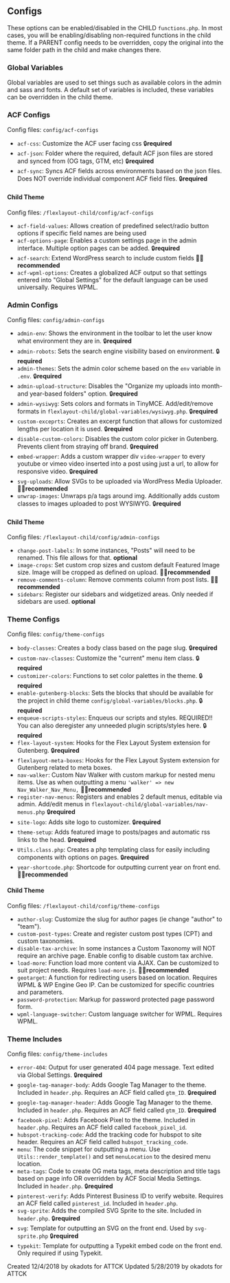 ## Configs
These options can be enabled/disabled in the CHILD `functions.php`. In most cases, you will be enabling/disabling non-required functions in the child theme. If a PARENT config needs to be overridden, copy the original into the same folder path in the child and make changes there.

### Global Variables
Global variables are used to set things such as available colors in the admin and sass and fonts.  A default set of variables is included, these variables can be overridden in the child theme.

### ACF Configs 
Config files: `config/acf-configs`
- `acf-css`: Customize the ACF user facing css 🔒**required**
- `acf-json`: Folder where the required, default ACF json files are stored and synced from (OG tags, GTM, etc) 🔒**required**
- `acf-sync`: Syncs ACF fields across environments based on the json files. Does NOT override individual component ACF field files. 🔒**required**

#### Child Theme
Config files: `/flexlayout-child/config/acf-configs`
- `acf-field-values`: Allows creation of predefined select/radio button options if specific field names are being used
- `acf-options-page`: Enables a custom settings page in the admin interface. Multiple option pages can be added. 🔒**required**
- `acf-search`: Extend WordPress search to include custom fields 👍🏻**recommended**
- `acf-wpml-options`: Creates a globalized ACF output so that settings entered into "Global Settings" for the default language can be used universally. Requires WPML.

### Admin Configs 
Config files: `config/admin-configs`
- `admin-env`: Shows the environment in the toolbar to let the user know what environment they are in. 🔒**required**
- `admin-robots`: Sets the search engine visibility based on environment. 🔒**required**
- `admin-themes`: Sets the admin color scheme based on the `env` variable in `.env`. 🔒**required**
- `admin-upload-structure`: Disables the "Organize my uploads into month- and year-based folders" option. 🔒**required**
- `admin-wysiwyg`: Sets colors and formats in TinyMCE. Add/edit/remove formats in `flexlayout-child/global-variables/wysiwyg.php`. 🔒**required**
- `custom-exceprts`: Creates an excerpt function that allows for customized lengths per location it is used. 🔒**required**
- `disable-custom-colors`: Disables the custom color picker in Gutenberg. Prevents client from straying off brand. 🔒**required**
- `embed-wrapper`: Adds a custom wrapper div `video-wrapper` to every youtube or vimeo video inserted into a post using just a url, to allow for responsive video. 🔒**required**
- `svg-uploads`: Allow SVGs to be uploaded via WordPress Media Uploader. 👍🏻**recommended**
- `unwrap-images`: Unwraps p/a tags around img. Additionally adds custom classes to images uploaded to post WYSIWYG. 🔒**required**

#### Child Theme
Config files: `/flexlayout-child/config/admin-configs`
- `change-post-labels`: In some instances, "Posts" will need to be renamed. This file allows for that. **optional**
- `image-crops`: Set custom crop sizes and custom default Featured Image size. Image will be cropped as defined on upload. 👍🏻**recommended**
- `remove-comments-column`: Remove comments column from post lists. 👍🏻**recommended**
- `sidebars`: Register our sidebars and widgetized areas. Only needed if sidebars are used. **optional**

### Theme Configs
Config files: `config/theme-configs`
- `body-classes`: Creates a body class based on the page slug. 🔒**required**
- `custom-nav-classes`: Customize the "current" menu item class. 🔒**required**
- `customizer-colors`: Functions to set color palettes in the theme. 🔒**required**
- `enable-gutenberg-blocks`: Sets the blocks that should be available for the project in child theme `config/global-variables/blocks.php`. 🔒**required**
- `enqueue-scripts-styles`: Enqueus our scripts and styles. REQUIRED!! You can also deregister any unneeded plugin scripts/styles here. 🔒**required**
- `flex-layout-system`: Hooks for the Flex Layout System extension for Gutenberg. 🔒**required**
- `flexlayout-meta-boxes`: Hooks for the Flex Layout System extension for Gutenberg related to meta boxes.
- `nav-walker`: Custom Nav Walker with custom markup for nested menu items. Use as when outputting a menu `'walker' => new Nav_Walker_Nav_Menu,` 👍🏻**recommended**
- `register-nav-menus`: Registers and enables 2 default menus, editable via admin. Add/edit menus in `flexlayout-child/global-variables/nav-menus.php` 🔒**required**
- `site-logo`: Adds site logo to customizer. 🔒**required**
- `theme-setup`: Adds featured image to posts/pages and automatic rss links to the head. 🔒**required**
- `Utils.class.php`: Creates a php templating class for easily including components with options on pages. 🔒**required**
- `year-shortcode.php`: Shortcode for outputting current year on front end. 👍🏻**recommended**

#### Child Theme
Config files: `/flexlayout-child/config/theme-configs`
- `author-slug`: Customize the slug for author pages (ie change "author" to "team").
- `custom-post-types`: Create and register custom post types (CPT) and custom taxonomies.
- `disable-tax-archive`: In some instances a Custom Taxonomy will NOT require an archive page. Enable config to disable custom tax archive.
- `load-more`: Function load more content via AJAX. Can be customized to suit project needs. Requires `load-more.js`. 👍🏻**recommended**
- `geotarget`: A function for redirecting users based on location. Requires WPML & WP Engine Geo IP. Can be customized for specific countries and parameters.
- `password-protection`: Markup for password protected page password form. 
- `wpml-language-switcher`: Custom language switcher for WPML. Requires WPML.

### Theme Includes
Config files: `config/theme-includes`
- `error-404`: Output for user generated 404 page message. Text edited via Global Settings. 🔒**required**
- `google-tag-manager-body`: Adds Google Tag Manager to the theme. Included in `header.php`. Requires an ACF field called `gtm_ID`. 🔒**required**
- `google-tag-manager-header`: Adds Google Tag Manager to the theme. Included in `header.php`. Requires an ACF field called `gtm_ID`. 🔒**required**
- `facebook-pixel`: Adds Facebook Pixel to the theme. Included in `header.php`. Requires an ACF field called `facebook_pixel_id`.
- `hubspot-tracking-code`: Add the tracking code for hubspot to site header. Requires an ACF field called `hubspot_tracking_code`.
- `menu`: The code snippet for outputting a menu.  Use `Utils::render_template()` and set `menuLocation` to the desired menu location.
- `meta-tags`: Code to create OG meta tags, meta description and title tags based on page info OR overridden by ACF Social Media Settings. Included in `header.php`. 🔒**required**
- `pinterest-verify`: Adds Pinterest Business ID to verify website. Requires an ACF field called `pinterest_id`. Included in `header.php`. 
- `svg-sprite`: Adds the compiled SVG Sprite to the site. Included in `header.php`. 🔒**required**
- `svg`: Template for outputting an SVG on the front end. Used by `svg-sprite.php` 🔒**required**
- `typekit`: Template for outputting a Typekit embed code on the front end. Only required if using Typekit. 

Created 12/4/2018 by okadots for ATTCK
Updated 5/28/2019 by okadots for ATTCK


